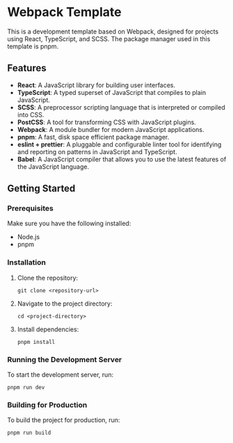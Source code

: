 # Webpack Template

This is a development template based on Webpack, designed for projects using React, TypeScript, and SCSS. The package manager used in this template is pnpm.

## Features

- **React**: A JavaScript library for building user interfaces.
- **TypeScript**: A typed superset of JavaScript that compiles to plain JavaScript.
- **SCSS**: A preprocessor scripting language that is interpreted or compiled into CSS.
- **PostCSS**: A tool for transforming CSS with JavaScript plugins.
- **Webpack**: A module bundler for modern JavaScript applications.
- **pnpm**: A fast, disk space efficient package manager.
- **eslint + prettier**: A pluggable and configurable linter tool for identifying and reporting on patterns in JavaScript and TypeScript.
- **Babel**: A JavaScript compiler that allows you to use the latest features of the JavaScript language.

## Getting Started

### Prerequisites

Make sure you have the following installed:

- Node.js
- pnpm

### Installation

1. Clone the repository:

    ```shell
    git clone <repository-url>
    ```

2. Navigate to the project directory:

    ```shell
    cd <project-directory>
    ```

3. Install dependencies:

    ```shell
    pnpm install
    ```

### Running the Development Server

To start the development server, run:

```shell
pnpm run dev
```
### Building for Production

To build the project for production, run:

```shell
pnpm run build
```
